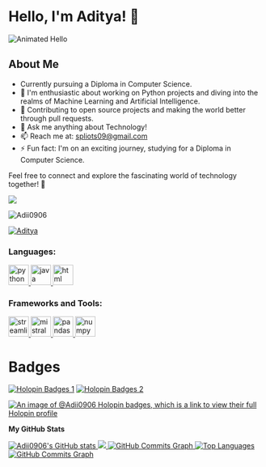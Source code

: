 # Hello, I'm Aditya! 👋

![Animated Hello](https://user-images.githubusercontent.com/18350557/176309783-0785949b-9127-417c-8b55-ab5a4333674e.gif)

## About Me

- Currently pursuing a Diploma in Computer Science.
- 🌱 I'm enthusiastic about working on Python projects and diving into the realms of Machine Learning and Artificial Intelligence.
- 👯 Contributing to open source projects and making the world better through pull requests.
- 💬 Ask me anything about Technology!
- 📫 Reach me at: [spliots09@gmail.com](mailto:spliots09@gmail.com)
- ⚡ Fun fact: I'm on an exciting journey, studying for a Diploma in Computer Science.

Feel free to connect and explore the fascinating world of technology together! 🚀


<a href="https://www.github.com/Adii0906" target="_blank" rel="noreferrer">
  <img src="https://img.shields.io/github/followers/Adii0906?logo=github&style=for-the-badge&color=0891b2&labelColor=1c1917" />
</a>

<p align="left">
  <img src="https://komarev.com/ghpvc/?username=Adii0906&label=Profile%20views&color=0e75b6&style=flat" alt="Adii0906" />
</p>


<p align="left"> <a href="https://twitter.com/Aditya" target="blank"><img src="https://img.shields.io/twitter/follow/Aditya?logo=twitter&style=for-the-badge" alt="Aditya" /></a> </p>

<h3 align="left">Languages:</h3>
<p align="left">
  <a href="https://python.org/" target="_blank" rel="noreferrer">
    <img src="https://upload.wikimedia.org/wikipedia/commons/c/c3/Python-logo-notext.svg" alt="python" width="40" height="40"/>
  </a>
  <a href="https://www.java.com/" target="_blank" rel="noreferrer">
    <img src="https://upload.wikimedia.org/wikipedia/commons/6/6b/Java_logo.png" alt="java" width="40" height="40"/>
  </a>
  <a href="https://developer.mozilla.org/en-US/docs/Web/HTML" target="_blank" rel="noreferrer">
    <img src="https://upload.wikimedia.org/wikipedia/commons/3/37/HTML5_logo_and_wordmark.svg" alt="html" width="40" height="40"/>
  </a>
</p>


<h3 align="left">Frameworks and Tools:</h3>
<p align="left">
  <a href="https://www.streamlit.io/" target="_blank" rel="noreferrer">
    <img src="https://assets.website-files.com/5dc3b47dd69d3835ceffdae0/5e1f59f2824910cdec694be3_streamlit-logo-primary-col-dark%402x.png" alt="streamlit" width="40" height="40"/>
  </a>
  <a href="https://mistral.ai/" target="_blank" rel="noreferrer">
    <img src="https://mistral.ai/logo.svg" alt="mistral" width="40" height="40"/>
  </a>
  <a href="https://pandas.pydata.org/" target="_blank" rel="noreferrer">
    <img src="https://pandas.pydata.org/static/img/pandas.svg" alt="pandas" width="40" height="40"/>
  </a>
  <a href="https://numpy.org/" target="_blank" rel="noreferrer">
    <img src="https://numpy.org/images/logo.svg" alt="numpy" width="40" height="40"/>
  </a>
</p>


# Badges 
[![Holopin Badges 1](https://assets.holopin.io/eyJidWNrZXQiOiJob2xvcGluLWFzc2V0cyIsImtleSI6ImFzc2V0cy9jbG15cWdyMGUwMjI1enV6amdxZmYwbmhsIiwiZWRpdHMiOnsicm90YXRlIjpudWxsfX0=)](https://www.holopin.io/@adii0906)
[![Holopin Badges 2](https://assets.holopin.io/eyJidWNrZXQiOiJob2xvcGluLWFzc2V0cyIsImtleSI6ImFzc2V0cy9jbG16MW5neWQwMjM3bTN6am50c2V6Yng2IiwiZWRpdHMiOnsicm90YXRlIjpudWxsfX0=)](https://www.holopin.io/@adii0906)

[![An image of @Adii0906 Holopin badges, which is a link to view their full Holopin profile](https://www.holopin.io/@adii0906#)](https://holopin.io/@adii0906)

<b>My GitHub Stats</b>

<a href="http://www.github.com/Adii0906">
  <img src="https://github-readme-stats.vercel.app/api?username=Adii0906&show_icons=true&count_private=true&title_color=22c55e&text_color=ffffff&icon_color=0891b2&bg_color=1c1917&hide_border=true&show_icons=true" alt="Adii0906's GitHub stats" />
</a>

<a href="http://www.github.com/Adii0906">
  <img src="https://github-readme-streak-stats.herokuapp.com/?user=Adii0906&stroke=ffffff&background=1c1917&ring=22c55e&fire=22c55e&currStreakNum=22c55e&currStreakLabel=ffffff&sideNums=ffffff&sideLabels=ffffff&dates=ffffff&hide_border=true" />
</a>

<a href="http://www.github.com/Adii0906">
  <img src="https://github-readme-activity-graph.cyclic.app/graph?username=Adii0906&bg_color=1c1917&color=ffffff&line=0891b2&point=ffffff&area_color=1c1917&area=true&hide_border=true&custom_title=GitHub%20Commits%20Graph" alt="GitHub Commits Graph" />
</a>

<a href="https://github.com/Adii0906" align="left">
  <img src="https://github-readme-stats.vercel.app/api/top-langs/?username=Adii0906&langs_count=10&title_color=22c55e&text_color=ffffff&icon_color=0891b2&bg_color=1c1917&hide_border=true&locale=en&custom_title=Top%20Languages" alt="Top Languages" />
</a>
<a href="http://www.github.com/Adii0906">
  <img src="https://github-readme-activity-graph.cyclic.app/graph?username=Adii09067&bg_color=1c1917&color=ffffff&line=0891b2&point=ffffff&area_color=1c1917&area=true&hide_border=true&custom_title=GitHub%20Commits%20Graph" alt="GitHub Commits Graph" />
</a>
